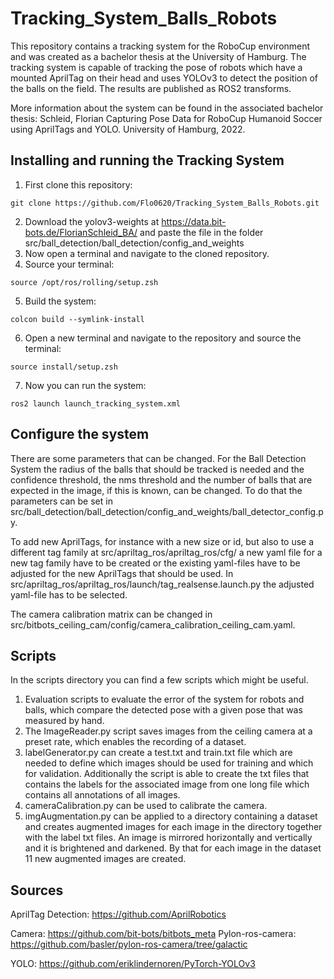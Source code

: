 # Tracking_System_Balls_Robots
This repository contains a tracking system for the RoboCup environment and was created as a bachelor thesis at the University of Hamburg. The tracking system is capable of tracking the pose of robots which have a mounted AprilTag on their head and uses YOLOv3 to detect the position of the balls on the field. The results are published as ROS2 transforms.

More information about the system can be found in the associated bachelor thesis:
Schleid, Florian Capturing Pose Data for RoboCup Humanoid Soccer using AprilTags and YOLO. University of Hamburg, 2022.

## Installing and running the Tracking System
1. First clone this repository:
```
git clone https://github.com/Flo0620/Tracking_System_Balls_Robots.git
```
2. Download the yolov3-weights at https://data.bit-bots.de/FlorianSchleid_BA/ and paste the file in the folder src/ball_detection/ball_detection/config_and_weights
3. Now open a terminal and navigate to the cloned repository.
4. Source your terminal:
```
source /opt/ros/rolling/setup.zsh
```
5. Build the system:
```
colcon build --symlink-install
```
6. Open a new terminal and navigate to the repository and source the terminal:
```
source install/setup.zsh
```
7. Now you can run the system:
```
ros2 launch launch_tracking_system.xml
```

## Configure the system
There are some parameters that can be changed. For the Ball Detection System the radius of the balls that should be tracked is needed and the confidence threshold, the nms threshold and the number of balls that are expected in the image, if this is known, can be changed. To do that the parameters can be set in src/ball_detection/ball_detection/config_and_weights/ball_detector_config.py.

To add new AprilTags, for instance with a new size or id, but also to use a different tag family at src/apriltag_ros/apriltag_ros/cfg/ a new yaml file for a new tag family have to be created or the existing yaml-files have to be adjusted for the new AprilTags that should be used.
In src/apriltag_ros/apriltag_ros/launch/tag_realsense.launch.py the adjusted yaml-file has to be selected. 

The camera calibration matrix can be changed in src/bitbots_ceiling_cam/config/camera_calibration_ceiling_cam.yaml.

## Scripts
In the scripts directory you can find a few scripts which might be useful.
1. Evaluation scripts to evaluate the error of the system for robots and balls, which compare the detected pose with a given pose that was measured by hand.
2. The ImageReader.py script saves images from the ceiling camera at a preset rate, which enables the recording of a dataset.
3. labelGenerator.py can create a test.txt and train.txt file which are needed to define which images should be used for training and which for validation. Additionally the script is able to create the txt files that contains the labels for the associated image from one long file which contains all annotations of all images.
4. cameraCalibration.py can be used to calibrate the camera.
5. imgAugmentation.py can be applied to a directory containing a dataset and creates augmented images for each image in the directory together with the label txt files. An image is mirrored horizontally and vertically and it is brightened and darkened. By that for each image in the dataset 11 new augmented images are created.

## Sources
AprilTag Detection: https://github.com/AprilRobotics

Camera: https://github.com/bit-bots/bitbots_meta
Pylon-ros-camera: https://github.com/basler/pylon-ros-camera/tree/galactic

YOLO: https://github.com/eriklindernoren/PyTorch-YOLOv3
